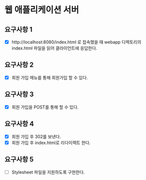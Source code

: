 # 웹 애플리케이션 서버

## 요구사항 1
- [x] http://localhost:8080/index.html 로 접속했을 때 webapp 디렉토리의 index.html 파일을 읽어 클라이언트에 응답한다.

## 요구사항 2
- [x] 회원 가입 메뉴를 통해 회원가입 할 수 있다.

## 요구사항 3
- [x] 회원 가입을 POST를 통해 할 수 있다.

## 요구사항 4
- [x] 회원 가입 후 302를 보낸다.
- [x] 회원 가입 후 index.html로 리다이렉트 한다.

## 요구사항 5
- [ ] Stylesheet 파일을 지원하도록 구현한다. 
